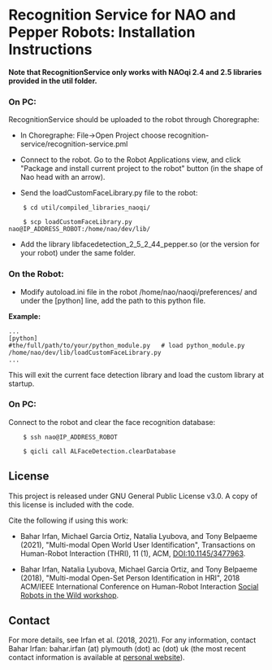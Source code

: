 # Recognition Service for NAO and Pepper Robots: Installation Instructions

**Note that RecognitionService only works with NAOqi 2.4 and 2.5 libraries provided in the util folder.**

### On PC:

RecognitionService should be uploaded to the robot through Choregraphe:

* In Choregraphe: File->Open Project choose recognition-service/recognition-service.pml

* Connect to the robot. Go to the Robot Applications view, and click "Package and install current project to the robot" button (in the shape of Nao head with an arrow).

* Send the loadCustomFaceLibrary.py file to the robot:

```
    $ cd util/compiled_libraries_naoqi/

    $ scp loadCustomFaceLibrary.py nao@IP_ADDRESS_ROBOT:/home/nao/dev/lib/
```

* Add the library libfacedetection\_2\_5\_2\_44\_pepper.so (or the version for your robot) under the same folder.

### On the Robot:

* Modify autoload.ini file in the robot /home/nao/naoqi/preferences/ and under the [python] line, add the path to this python file.

**Example:**

```
...
[python]
#the/full/path/to/your/python_module.py   # load python_module.py
/home/nao/dev/lib/loadCustomFaceLibrary.py
...
```

This will exit the current face detection library and load the custom library at startup.

### On PC:

Connect to the robot and clear the face recognition database:

```
    $ ssh nao@IP_ADDRESS_ROBOT

    $ qicli call ALFaceDetection.clearDatabase
```

## License

This project is released under GNU General Public License v3.0. A copy of this license is included with the code.

Cite the following if using this work:

 * Bahar Irfan, Michael Garcia Ortiz, Natalia Lyubova, and Tony Belpaeme (2021), "Multi-modal Open World User Identification", Transactions on Human-Robot Interaction (THRI), 11 (1), ACM, [DOI:10.1145/3477963](https://doi.org/10.1145/3477963).

 * Bahar Irfan, Natalia Lyubova, Michael Garcia Ortiz, and Tony Belpaeme (2018), "Multi-modal Open-Set Person Identification in HRI", 2018 ACM/IEEE International Conference on Human-Robot Interaction [Social Robots in the Wild workshop](http://socialrobotsinthewild.org/wp-content/uploads/2018/02/HRI-SRW_2018_paper_6.pdf).

## Contact

For more details, see Irfan et al. (2018, 2021). For any information, contact Bahar Irfan: bahar.irfan (at) plymouth (dot) ac (dot) uk (the most recent contact information is available at [personal website](https://www.baharirfan.com)).

